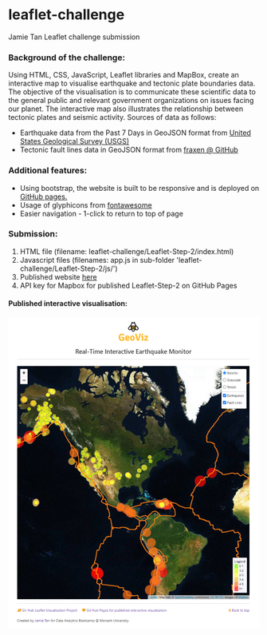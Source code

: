 # leaflet-challenge
 Jamie Tan Leaflet challenge submission

### Background of the challenge:

Using HTML, CSS, JavaScript, Leaflet libraries and MapBox, create an interactive map to visualise earthquake and tectonic plate boundaries data. The objective of the visualisation is to communicate these scientific data to the general public and relevant government organizations on issues facing our planet. The interactive map also illustrates the relationship between tectonic plates and seismic activity. Sources of data as follows:
* Earthquake data from the Past 7 Days in GeoJSON format from [United States Geological Survey (USGS)](https://earthquake.usgs.gov/earthquakes/feed/v1.0/geojson.php)
* Tectonic fault lines data in GeoJSON format from [fraxen @ GitHub](https://github.com/fraxen/tectonicplates)

### Additional features:
* Using bootstrap, the website is built to be responsive and is deployed on [GitHub pages.](https://jamie-gihu.github.io/leaflet-challenge/Leaflet-Step-2/)
* Usage of glyphicons from [fontawesome](https://fontawesome.com/)
* Easier navigation - 1-click to return to top of page

### Submission:
1. HTML file (filename: leaflet-challenge/Leaflet-Step-2/index.html)
2. Javascript files (filenames: app.js in sub-folder 'leaflet-challenge/Leaflet-Step-2/js/')
3. Published website [here](https://jamie-gihu.github.io/leaflet-challenge/Leaflet-Step-2/)
4. API key for Mapbox for published Leaflet-Step-2 on GitHub Pages

#### Published interactive visualisation:
![Screenshot](Leaflet-Step-2/static/images/Fig1.GIF)
